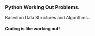 ### Python Working Out Problems.

Based on Data Structures and Algorithms..

#### Coding is like working out!